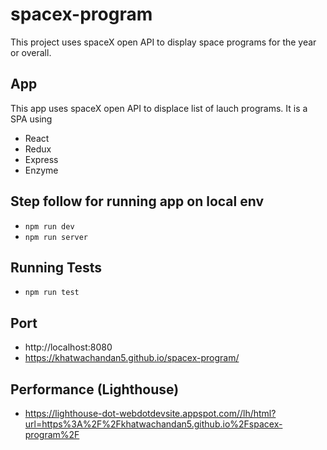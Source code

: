 # spacex-program
This project uses spaceX open API to display space programs for the year or overall.

## App

This app uses spaceX open API to displace list of lauch programs. It is a SPA using 
- React
- Redux
- Express
- Enzyme

## Step follow for running app on local env
- `npm run dev`
- `npm run server `

## Running Tests
- `npm run test`

## Port
- http://localhost:8080
- https://khatwachandan5.github.io/spacex-program/

## Performance (Lighthouse)
- https://lighthouse-dot-webdotdevsite.appspot.com//lh/html?url=https%3A%2F%2Fkhatwachandan5.github.io%2Fspacex-program%2F
